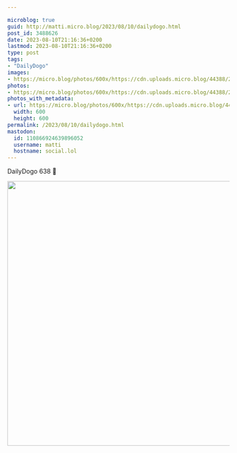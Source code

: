 ```yaml
---

microblog: true
guid: http://matti.micro.blog/2023/08/10/dailydogo.html
post_id: 3488626
date: 2023-08-10T21:16:36+0200
lastmod: 2023-08-10T21:16:36+0200
type: post
tags:
- "DailyDogo"
images:
- https://micro.blog/photos/600x/https://cdn.uploads.micro.blog/44388/2023/dfceac4894b24e3ebc707f660f77880d.jpg
photos:
- https://micro.blog/photos/600x/https://cdn.uploads.micro.blog/44388/2023/dfceac4894b24e3ebc707f660f77880d.jpg
photos_with_metadata:
- url: https://micro.blog/photos/600x/https://cdn.uploads.micro.blog/44388/2023/dfceac4894b24e3ebc707f660f77880d.jpg
  width: 600
  height: 600
permalink: /2023/08/10/dailydogo.html
mastodon:
  id: 110866924639896052
  username: matti
  hostname: social.lol
---
```

DailyDogo 638 🐶

<img src="/media/uploads/2023/dfceac4894b24e3ebc707f660f77880d.jpg" width="600" height="600" alt="" />
